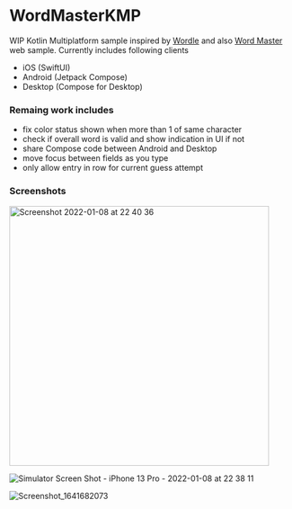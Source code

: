 # WordMasterKMP

WIP Kotlin Multiplatform sample inspired by [Wordle](https://www.powerlanguage.co.uk/wordle/)
and also [Word Master](https://github.com/octokatherine/word-master) web sample.  Currently includes following clients
- iOS (SwiftUI)
- Android (Jetpack Compose)
- Desktop (Compose for Desktop)


### Remaing work includes

- fix color status shown when more than 1 of same character
- check if overall word is valid and show indication in UI if not
- share Compose code between Android and Desktop
- move focus between fields as you type
- only allow entry in row for current guess attempt


### Screenshots
<img width="462" alt="Screenshot 2022-01-08 at 22 40 36" src="https://user-images.githubusercontent.com/6302/148663058-a725d403-b956-4c84-8635-fbb388fa63a8.png">

![Simulator Screen Shot - iPhone 13 Pro - 2022-01-08 at 22 38 11](https://user-images.githubusercontent.com/6302/148663064-3ed57b1f-c1a3-4e39-b2c2-2ddb3fb09ed9.png)

![Screenshot_1641682073](https://user-images.githubusercontent.com/6302/148663060-c1047266-425c-4b14-bdaf-b7177a1fa332.png)
